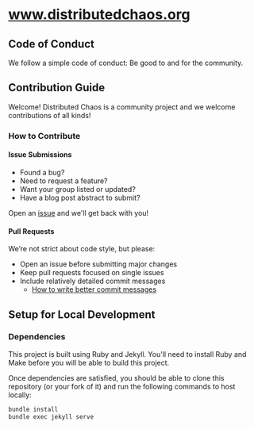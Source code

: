 # www.distributedchaos.org

## Code of Conduct
We follow a simple code of conduct: Be good to and for the community. 

## Contribution Guide
Welcome! Distributed Chaos is a community project and we welcome contributions of all kinds!  
### How to Contribute  
#### Issue Submissions  
- Found a bug?
- Need to request a feature?
- Want your group listed or updated?
- Have a blog post abstract to submit?  

Open an [issue](https://github.com/distributed-chaos/site/issues) and we'll get back with you!
#### Pull Requests
We’re not strict about code style, but please:
- Open an issue before submitting major changes 
- Keep pull requests focused on single issues
- Include relatively detailed commit messages
    - [How to write better commit messages](https://www.freecodecamp.org/news/how-to-write-better-git-commit-messages/)

## Setup for Local Development
### Dependencies
This project is built using Ruby and Jekyll. You'll need to install Ruby and Make before you will be able to build this project. 

Once dependencies are satisfied, you should be able to clone this repository (or your fork of it) and run the following commands to host locally:
```sh
bundle install
bundle exec jekyll serve
```
